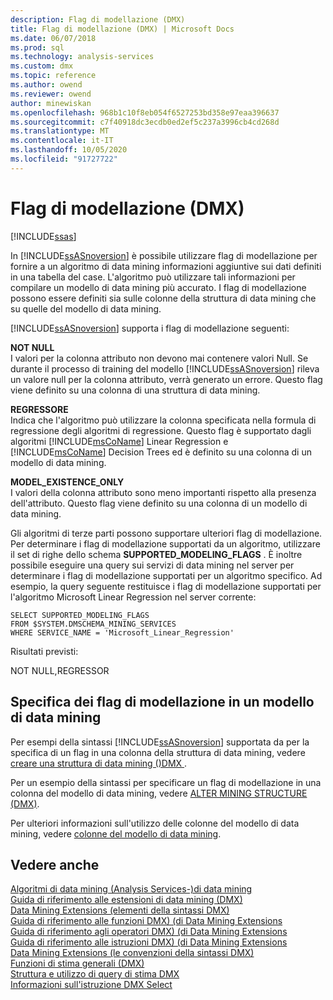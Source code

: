 ```yaml
---
description: Flag di modellazione (DMX)
title: Flag di modellazione (DMX) | Microsoft Docs
ms.date: 06/07/2018
ms.prod: sql
ms.technology: analysis-services
ms.custom: dmx
ms.topic: reference
ms.author: owend
ms.reviewer: owend
author: minewiskan
ms.openlocfilehash: 968b1c10f8eb054f6527253bd358e97eaa396637
ms.sourcegitcommit: c7f40918dc3ecdb0ed2ef5c237a3996cb4cd268d
ms.translationtype: MT
ms.contentlocale: it-IT
ms.lasthandoff: 10/05/2020
ms.locfileid: "91727722"
---
```

# <a name="modeling-flags-dmx"></a>Flag di modellazione (DMX)
[!INCLUDE[ssas](../includes/applies-to-version/ssas.md)]

  In [!INCLUDE[ssASnoversion](../includes/ssasnoversion-md.md)] è possibile utilizzare flag di modellazione per fornire a un algoritmo di data mining informazioni aggiuntive sui dati definiti in una tabella del case. L'algoritmo può utilizzare tali informazioni per compilare un modello di data mining più accurato. I flag di modellazione possono essere definiti sia sulle colonne della struttura di data mining che su quelle del modello di data mining.  
  
 [!INCLUDE[ssASnoversion](../includes/ssasnoversion-md.md)] supporta i flag di modellazione seguenti:  
  
 **NOT NULL**  
 I valori per la colonna attributo non devono mai contenere valori Null. Se durante il processo di training del modello [!INCLUDE[ssASnoversion](../includes/ssasnoversion-md.md)] rileva un valore null per la colonna attributo, verrà generato un errore. Questo flag viene definito su una colonna di una struttura di data mining.  
  
 **REGRESSORE**  
 Indica che l'algoritmo può utilizzare la colonna specificata nella formula di regressione degli algoritmi di regressione. Questo flag è supportato dagli algoritmi [!INCLUDE[msCoName](../includes/msconame-md.md)] Linear Regression e [!INCLUDE[msCoName](../includes/msconame-md.md)] Decision Trees ed è definito su una colonna di un modello di data mining.  
  
 **MODEL_EXISTENCE_ONLY**  
 I valori della colonna attributo sono meno importanti rispetto alla presenza dell'attributo. Questo flag viene definito su una colonna di un modello di data mining.  
  
 Gli algoritmi di terze parti possono supportare ulteriori flag di modellazione. Per determinare i flag di modellazione supportati da un algoritmo, utilizzare il set di righe dello schema **SUPPORTED_MODELING_FLAGS** . È inoltre possibile eseguire una query sui servizi di data mining nel server per determinare i flag di modellazione supportati per un algoritmo specifico. Ad esempio, la query seguente restituisce i flag di modellazione supportati per l'algoritmo Microsoft Linear Regression nel server corrente:  
  
```  
SELECT SUPPORTED_MODELING_FLAGS  
FROM $SYSTEM.DMSCHEMA_MINING_SERVICES  
WHERE SERVICE_NAME = 'Microsoft_Linear_Regression'  
```  
  
 Risultati previsti:  
  
 NOT NULL,REGRESSOR  
  
## <a name="specifying-modeling-flags-on-a-mining-model"></a>Specifica dei flag di modellazione in un modello di data mining  
 Per esempi della sintassi [!INCLUDE[ssASnoversion](../includes/ssasnoversion-md.md)] supportata da per la specifica di un flag in una colonna della struttura di data mining, vedere [creare una struttura di data mining &#40;&#41;DMX ](../dmx/create-mining-structure-dmx.md).  
  
 Per un esempio della sintassi per specificare un flag di modellazione in una colonna del modello di data mining, vedere [ALTER MINING STRUCTURE &#40;DMX&#41;](../dmx/alter-mining-structure-dmx.md).  
  
 Per ulteriori informazioni sull'utilizzo delle colonne del modello di data mining, vedere [colonne del modello di data mining](/analysis-services/data-mining/mining-model-columns).  
  
## <a name="see-also"></a>Vedere anche  
 [Algoritmi di data mining &#40;Analysis Services-&#41;di data mining ](/analysis-services/data-mining/data-mining-algorithms-analysis-services-data-mining)   
 [Guida di riferimento alle estensioni di data mining &#40;DMX&#41;](../dmx/data-mining-extensions-dmx-reference.md)   
 [Data Mining Extensions &#40;elementi della sintassi DMX&#41;](../dmx/data-mining-extensions-dmx-syntax-elements.md)   
 [Guida di riferimento alle funzioni DMX&#41; &#40;di Data Mining Extensions](../dmx/data-mining-extensions-dmx-function-reference.md)   
 [Guida di riferimento agli operatori DMX&#41; &#40;di Data Mining Extensions](../dmx/data-mining-extensions-dmx-operator-reference.md)   
 [Guida di riferimento alle istruzioni DMX&#41; &#40;di Data Mining Extensions](../dmx/data-mining-extensions-dmx-statements.md)   
 [Data Mining Extensions &#40;le convenzioni della sintassi DMX&#41;](../dmx/data-mining-extensions-dmx-syntax-conventions.md)   
 [Funzioni di stima generali &#40;DMX&#41;](../dmx/general-prediction-functions-dmx.md)   
 [Struttura e utilizzo di query di stima DMX](../dmx/structure-and-usage-of-dmx-prediction-queries.md)   
 [Informazioni sull'istruzione DMX Select](../dmx/understanding-the-dmx-select-statement.md)  
  
